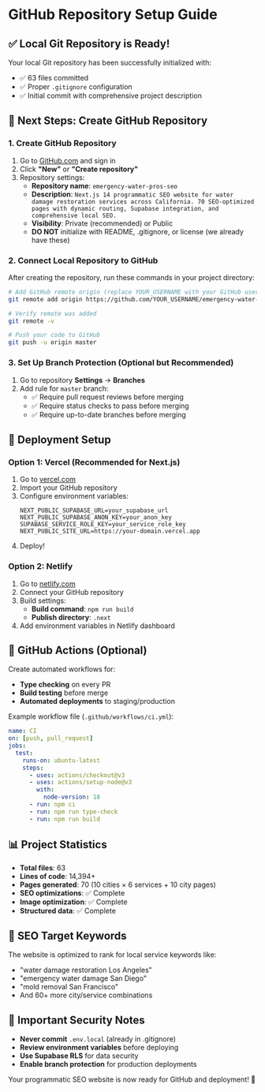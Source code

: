# GitHub Repository Setup Guide

## ✅ Local Git Repository is Ready!

Your local Git repository has been successfully initialized with:
- ✅ 63 files committed
- ✅ Proper `.gitignore` configuration
- ✅ Initial commit with comprehensive project description

## 🚀 Next Steps: Create GitHub Repository

### 1. Create GitHub Repository
1. Go to [GitHub.com](https://github.com) and sign in
2. Click **"New"** or **"Create repository"**
3. Repository settings:
   - **Repository name**: `emergency-water-pros-seo`
   - **Description**: `Next.js 14 programmatic SEO website for water damage restoration services across California. 70 SEO-optimized pages with dynamic routing, Supabase integration, and comprehensive local SEO.`
   - **Visibility**: Private (recommended) or Public
   - **DO NOT** initialize with README, .gitignore, or license (we already have these)

### 2. Connect Local Repository to GitHub
After creating the repository, run these commands in your project directory:

```bash
# Add GitHub remote origin (replace YOUR_USERNAME with your GitHub username)
git remote add origin https://github.com/YOUR_USERNAME/emergency-water-pros-seo.git

# Verify remote was added
git remote -v

# Push your code to GitHub
git push -u origin master
```

### 3. Set Up Branch Protection (Optional but Recommended)
1. Go to repository **Settings** → **Branches**
2. Add rule for `master` branch:
   - ✅ Require pull request reviews before merging
   - ✅ Require status checks to pass before merging
   - ✅ Require up-to-date branches before merging

## 🚀 Deployment Setup

### Option 1: Vercel (Recommended for Next.js)
1. Go to [vercel.com](https://vercel.com)
2. Import your GitHub repository
3. Configure environment variables:
   ```
   NEXT_PUBLIC_SUPABASE_URL=your_supabase_url
   NEXT_PUBLIC_SUPABASE_ANON_KEY=your_anon_key
   SUPABASE_SERVICE_ROLE_KEY=your_service_role_key
   NEXT_PUBLIC_SITE_URL=https://your-domain.vercel.app
   ```
4. Deploy!

### Option 2: Netlify
1. Go to [netlify.com](https://netlify.com)
2. Connect your GitHub repository
3. Build settings:
   - **Build command**: `npm run build`
   - **Publish directory**: `.next`
4. Add environment variables in Netlify dashboard

## 🔧 GitHub Actions (Optional)
Create automated workflows for:
- **Type checking** on every PR
- **Build testing** before merge
- **Automated deployments** to staging/production

Example workflow file (`.github/workflows/ci.yml`):
```yaml
name: CI
on: [push, pull_request]
jobs:
  test:
    runs-on: ubuntu-latest
    steps:
      - uses: actions/checkout@v3
      - uses: actions/setup-node@v3
        with:
          node-version: 18
      - run: npm ci
      - run: npm run type-check
      - run: npm run build
```

## 📊 Project Statistics
- **Total files**: 63
- **Lines of code**: 14,394+
- **Pages generated**: 70 (10 cities × 6 services + 10 city pages)
- **SEO optimizations**: ✅ Complete
- **Image optimization**: ✅ Complete
- **Structured data**: ✅ Complete

## 🎯 SEO Target Keywords
The website is optimized to rank for local service keywords like:
- "water damage restoration Los Angeles"
- "emergency water damage San Diego" 
- "mold removal San Francisco"
- And 60+ more city/service combinations

## 🚨 Important Security Notes
- **Never commit** `.env.local` (already in .gitignore)
- **Review environment variables** before deploying
- **Use Supabase RLS** for data security
- **Enable branch protection** for production deployments

Your programmatic SEO website is now ready for GitHub and deployment! 🎉